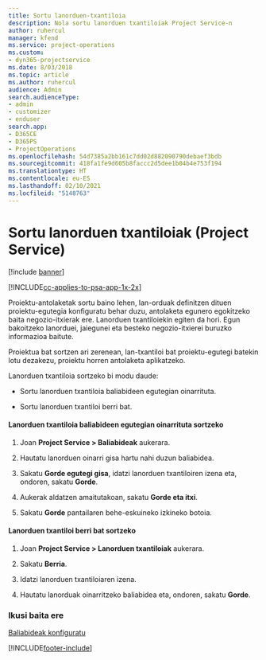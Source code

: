 ```yaml
---
title: Sortu lanorduen-txantiloia
description: Nola sortu lanorduen txantiloiak Project Service-n
author: ruhercul
manager: kfend
ms.service: project-operations
ms.custom:
- dyn365-projectservice
ms.date: 8/03/2018
ms.topic: article
ms.author: ruhercul
audience: Admin
search.audienceType:
- admin
- customizer
- enduser
search.app:
- D365CE
- D365PS
- ProjectOperations
ms.openlocfilehash: 54d7385a2bb161c7dd02d882090790debaef3bdb
ms.sourcegitcommit: 418fa1fe9d605b8faccc2d5dee1b04b4e753f194
ms.translationtype: HT
ms.contentlocale: eu-ES
ms.lasthandoff: 02/10/2021
ms.locfileid: "5148763"
---
```

# <a name="create-a-work-hours-template-project-service"></a>Sortu lanorduen txantiloiak (Project Service)

[!include [banner](../includes/psa-now-project-operations.md)]

[!INCLUDE[cc-applies-to-psa-app-1x-2x](../includes/cc-applies-to-psa-app-1x-2x.md)]

Proiektu-antolaketak sortu baino lehen, lan-orduak definitzen dituen proiektu-egutegia konfiguratu behar duzu, antolaketa egunero egokitzeko baita negozio-itxierak ere. Lanorduen txantiloiekin egiten da hori. Egun bakoitzeko lanorduei, jaiegunei eta besteko negozio-itxierei buruzko informazioa baitute.  
  
 Proiektua bat sortzen ari zerenean, lan-txantiloi bat proiektu-egutegi batekin lotu dezakezu, proiektu horren antolaketa aplikatzeko.  
  
 Lanorduen txantiloia sortzeko bi modu daude:  
  
-   Sortu lanorduen txantiloia baliabideen egutegian oinarrituta.  
  
-   Sortu lanorduen txantiloi berri bat.  
  
#### <a name="to-create-a-work-hours-template-based-on-a-resources-calendar"></a>Lanorduen txantiloia baliabideen egutegian oinarrituta sortzeko  
  
1.  Joan **Project Service > Baliabideak** aukerara.  
  
2.  Hautatu lanorduen oinarri gisa hartu nahi duzun baliabidea.  
  
3.  Sakatu **Gorde egutegi gisa**, idatzi lanorduen txantiloiren izena eta, ondoren, sakatu **Gorde**.  
  
4.  Aukerak aldatzen amaitutakoan, sakatu **Gorde eta itxi**.  
  
5.  Sakatu **Gorde** pantailaren behe-eskuineko izkineko botoia.  
  
#### <a name="to-create-a-new-work-hours-template"></a>Lanorduen txantiloi berri bat sortzeko  
  
1.  Joan **Project Service > Lanorduen txantiloiak** aukerara.  
  
2.  Sakatu **Berria**.  
  
3.  Idatzi lanorduen txantiloiaren izena.  
  
4.  Hautatu lanorduak oinarritzeko baliabidea eta, ondoren, sakatu **Gorde**.  
  
### <a name="see-also"></a>Ikusi baita ere  
 [Baliabideak konfiguratu](../psa/set-up-resources.md)


[!INCLUDE[footer-include](../includes/footer-banner.md)]